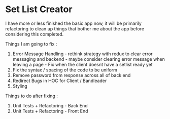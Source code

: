 # Set List Creator

I have more or less finished the basic app now, it will be primarily refactoring to clean up things that bother me about the app before considering this completed.

Things I am going to fix :
1) Error Message Handling - rethink strategy with redux to clear error messaging and backend - maybe consider clearing error message when leaving a page - Fix when the client doesnt have a setlist ready yet
2) Fix the syntax / spacing of the code to be uniform
3) Remove password from response across all of back end
4) Redirect Bugs in HOC for Client / Bandleader
5) Styling

Things to do after fixing :
1) Unit Tests + Refactoring - Back End 
2) Unit Tests + Refactoring - Front End